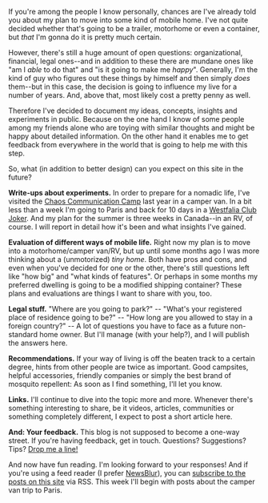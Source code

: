 <!--
.. title:       "Tim Lives Everywhere" launches
.. date:        2016-03-14 20:15
.. category:    frankfurt
.. tags:        meta, website
-->

If you're among the people I know personally, chances are I've already told you about my plan to move into some kind of mobile home.
I've not quite decided whether that's going to be a trailer, motorhome or even a container, but _that_ I'm gonna do it is pretty much certain.

However, there's still a huge amount of open questions: organizational, financial, legal ones--and in addition to these there are mundane ones like "am I _able_ to do that" and "is it going to make me _happy_".
Generally, I'm the kind of guy who figures out these things by himself and then simply _does_ them--but in this case, the decision is going to influence my live for a number of years.
And, above that, most likely cost a pretty penny as well.

Therefore I've decided to document my ideas, concepts, insights and experiments in public.
Because on the one hand I know of some people among my friends alone who are toying with similar thoughts and might be happy about detailed information.
On the other hand it enables me to get feedback from everywhere in the world that is going to help me with this step.

So, what (in addition to better design) can you expect on this site in the future?

<!-- TEASER_END -->

**Write-ups about experiments.**
In order to prepare for a nomadic life, I've visited the [Chaos Communication Camp](https://en.wikipedia.org/w/index.php?title=Chaos_Communication_Camp&oldid=676812488) last year in a camper van.
In a bit less than a week I'm going to Paris and back for 10 days in a [Westfalia Club Joker](http://www.westfalia-mobil.net/en/modelle/club-joker/clubjoker-wohnen.php).
And my plan for the summer is three weeks in Canada--in an RV, of course.
I will report in detail how it's been and what insights I've gained.

**Evaluation of different ways of mobile life.**
Right now my plan is to move into a motorhome/camper van/RV, but up until some months ago I was more thinking about a (unmotorized) _tiny home_.
Both have pros and cons, and even when you've decided for one or the other, there's still questions left like "how big" and "what kinds of features".
Or perhaps in some months my preferred dwelling is going to be a modified shipping container?
These plans and evaluations are things I want to share with you, too.

**Legal stuff.**
"Where are you going to park?" --
"What's your registered place of residence going to be?" --
"How long are you allowed to stay in a foreign country?" --
A lot of questions you have to face as a future non-standard home owner.
But I'll manage (with your help?), and I will publish the answers here.

**Recommendations.**
If your way of living is off the beaten track to a certain degree, hints from other people are twice as important.
Good campsites, helpful accessories, friendly companies or simply the best brand of mosquito repellent:
As soon as I find something, I'll let you know.

**Links.**
I'll continue to dive into the topic more and more.
Whenever there's something interesting to share, be it videos, articles, communities or something completely different, I expect to post a short article here.

**And: Your feedback.**
This blog is not supposed to become a one-way street.
If you're having feedback, get in touch.
Questions? Suggestions? Tips? [Drop me a line!](/everywhere/contact/)

And now have fun reading.
I'm looking forward to your responses!
And if you're using a feed reader (I prefer [NewsBlur](https://www.newsblur.com/)), you can [subscribe to the posts on this site](/everywhere/rss.xml) via RSS.
This week I'll begin with posts about the camper van trip to Paris.
